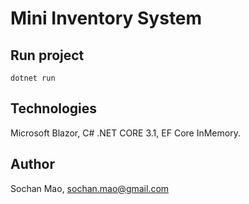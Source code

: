 # Mini Inventory System


## Run project
```console
dotnet run
```

## Technologies
Microsoft Blazor, C# .NET CORE 3.1, EF Core InMemory.

## Author
Sochan Mao, sochan.mao@gmail.com

